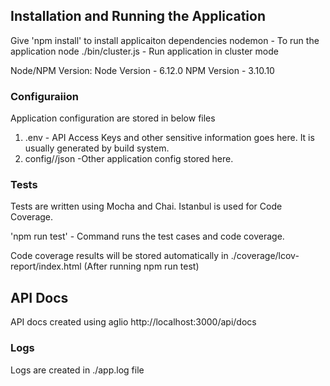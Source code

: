 ## Installation and Running the Application

Give 'npm install'  to install applicaiton dependencies
nodemon - To run the application
node ./bin/cluster.js - Run application in cluster mode

Node/NPM Version:
Node Version  - 6.12.0
NPM Version   - 3.10.10

### Configuraiion

Application configuration are stored in below files

1) .env - API Access Keys and other sensitive information goes here. It is usually generated by build system.
2) config/<Environment>/json -Other application config stored here.

### Tests

Tests are written using Mocha and Chai.  Istanbul is used for Code Coverage.

'npm run test' - Command runs the test cases and code coverage.

Code coverage results will be stored automatically in ./coverage/lcov-report/index.html (After running npm run test)


## API Docs

API docs created using aglio
  http://localhost:3000/api/docs


###  Logs

Logs are created in ./app.log file
